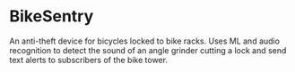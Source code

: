 # BikeSentry
 An anti-theft device for bicycles locked to bike racks. Uses ML and audio recognition to detect the sound of an angle grinder cutting a lock and send text alerts to subscribers of the bike tower. 
